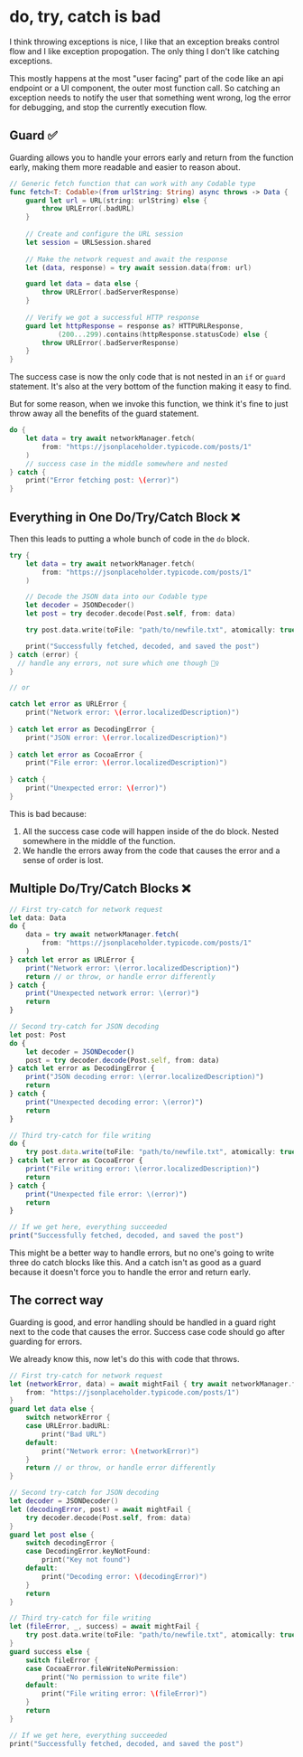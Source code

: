 
# do, try, catch is bad

I think throwing exceptions is nice, I like that an exception breaks control flow and I like exception propogation. The only thing I don't like catching exceptions. 

This mostly happens at the most "user facing" part of the code like an api endpoint or a UI component, the outer most function call. So catching an exception needs to notify the user that something went wrong, log the error for debugging, and stop the currently execution flow. 

## Guard ✅

Guarding allows you to handle your errors early and return from the function early, making them more readable and easier to reason about.

```swift
// Generic fetch function that can work with any Codable type
func fetch<T: Codable>(from urlString: String) async throws -> Data {
    guard let url = URL(string: urlString) else {
        throw URLError(.badURL)
    }
    
    // Create and configure the URL session
    let session = URLSession.shared
    
    // Make the network request and await the response
    let (data, response) = try await session.data(from: url)

    guard let data = data else {
        throw URLError(.badServerResponse)
    }
    
    // Verify we got a successful HTTP response
    guard let httpResponse = response as? HTTPURLResponse,
            (200...299).contains(httpResponse.statusCode) else {
        throw URLError(.badServerResponse)
    }
}
```

The success case is now the only code that is not nested in an `if` or `guard` statement. It's also at the very bottom of the function making it easy to find.

But for some reason, when we invoke this function, we think it's fine to just throw away all the benefits of the guard statement.

```swift
do {
    let data = try await networkManager.fetch(
        from: "https://jsonplaceholder.typicode.com/posts/1"
    )
    // success case in the middle somewhere and nested
} catch {
    print("Error fetching post: \(error)")
}
```

## Everything in One Do/Try/Catch Block ❌

Then this leads to putting a whole bunch of code in the `do` block. 

```swift
try {
    let data = try await networkManager.fetch(
        from: "https://jsonplaceholder.typicode.com/posts/1"
    )

    // Decode the JSON data into our Codable type
    let decoder = JSONDecoder()
    let post = try decoder.decode(Post.self, from: data)

    try post.data.write(toFile: "path/to/newfile.txt", atomically: true, encoding: .utf8)

    print("Successfully fetched, decoded, and saved the post")
} catch (error) {
  // handle any errors, not sure which one though 🤷‍♀️
}

// or 

catch let error as URLError {
    print("Network error: \(error.localizedDescription)")
    
} catch let error as DecodingError {
    print("JSON error: \(error.localizedDescription)")
    
} catch let error as CocoaError {
    print("File error: \(error.localizedDescription)")
    
} catch {
    print("Unexpected error: \(error)")
}
```

This is bad because:

1. All the success case code will happen inside of the do block. Nested somewhere in the middle of the function.
2. We handle the errors away from the code that causes the error and a sense of order is lost.

## Multiple Do/Try/Catch Blocks ❌

```ts
// First try-catch for network request
let data: Data
do {
    data = try await networkManager.fetch(
        from: "https://jsonplaceholder.typicode.com/posts/1"
    )
} catch let error as URLError {
    print("Network error: \(error.localizedDescription)")
    return // or throw, or handle error differently
} catch {
    print("Unexpected network error: \(error)")
    return
}

// Second try-catch for JSON decoding
let post: Post
do {
    let decoder = JSONDecoder()
    post = try decoder.decode(Post.self, from: data)
} catch let error as DecodingError {
    print("JSON decoding error: \(error.localizedDescription)")
    return
} catch {
    print("Unexpected decoding error: \(error)")
    return
}

// Third try-catch for file writing
do {
    try post.data.write(toFile: "path/to/newfile.txt", atomically: true, encoding: .utf8)
} catch let error as CocoaError {
    print("File writing error: \(error.localizedDescription)")
    return
} catch {
    print("Unexpected file error: \(error)")
    return
}

// If we get here, everything succeeded
print("Successfully fetched, decoded, and saved the post")
```

This might be a better way to handle errors, but no one's going to write three do catch blocks like this. And a catch isn't as good as a guard because it doesn't force you to handle the error and return early.

## The correct way

Guarding is good, and error handling should be handled in a guard right next to the code that causes the error. Success case code should go after guarding for errors.

We already know this, now let's do this with code that throws.

```swift
// First try-catch for network request
let (networkError, data) = await mightFail { try await networkManager.fetch(
    from: "https://jsonplaceholder.typicode.com/posts/1")
}
guard let data else {
    switch networkError {
    case URLError.badURL:
        print("Bad URL")
    default:
        print("Network error: \(networkError)")
    }
    return // or throw, or handle error differently
}

// Second try-catch for JSON decoding
let decoder = JSONDecoder()
let (decodingError, post) = await mightFail {
    try decoder.decode(Post.self, from: data)
}
guard let post else {
    switch decodingError {
    case DecodingError.keyNotFound:
        print("Key not found")
    default:
        print("Decoding error: \(decodingError)")
    }
    return
}

// Third try-catch for file writing
let (fileError, _, success) = await mightFail {
    try post.data.write(toFile: "path/to/newfile.txt", atomically: true, encoding: .utf8)
}
guard success else {
    switch fileError {
    case CocoaError.fileWriteNoPermission:
        print("No permission to write file")
    default:
        print("File writing error: \(fileError)")
    }
    return
}

// If we get here, everything succeeded
print("Successfully fetched, decoded, and saved the post")
```